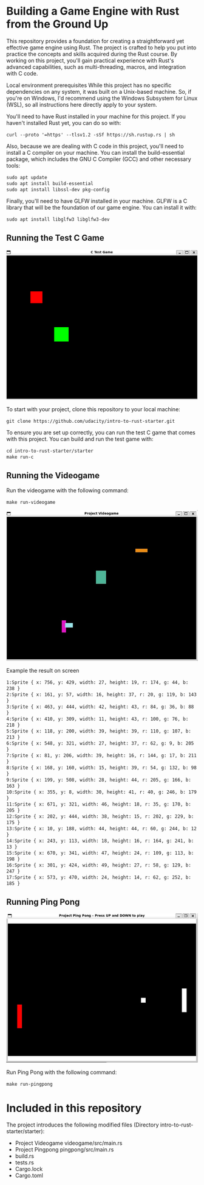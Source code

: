 # Building a Game Engine with Rust from the Ground Up

This repository provides a foundation for creating a straightforward yet effective game engine using Rust. The project is crafted to help you put into practice the concepts and skills acquired during the Rust course. By working on this project, you'll gain practical experience with Rust's advanced capabilities, such as multi-threading, macros, and integration with C code.

Local environment prerequisites
While this project has no specific dependencies on any system, it was built on a Unix-based machine. So, if you're on Windows, I'd recommend using the Windows Subsystem for Linux (WSL), so all instructions here directly apply to your system.

You'll need to have Rust installed in your machine for this project. If you haven't installed Rust yet, you can do so with:

````
curl --proto '=https' --tlsv1.2 -sSf https://sh.rustup.rs | sh
````

Also, because we are dealing with C code in this project, you'll need to install a C compiler on your machine. You can install the build-essential package, which includes the GNU C Compiler (GCC) and other necessary tools:

````
sudo apt update
sudo apt install build-essential
sudo apt install libssl-dev pkg-config

````
Finally, you'll need to have GLFW installed in your machine. GLFW is a C library that will be the foundation of our game engine. You can install it with:

````
sudo apt install libglfw3 libglfw3-dev

````

## Running the Test C Game

![media](https://github.com/1Px-Vision/Game/blob/main/Building%20a%20Game%20Engine%20with%20Rust%20from%20the%20Ground%20Up/img.png)

To start with your project, clone this repository to your local machine:

````
git clone https://github.com/udacity/intro-to-rust-starter.git

````

To ensure you are set up correctly, you can run the test C game that comes with this project. You can build and run the test game with:

````
cd intro-to-rust-starter/starter
make run-c
````
## Running the Videogame

Run the videogame with the following command:

````
make run-videogame
````
![Result_Game](https://github.com/1Px-Vision/Game/blob/main/Building%20a%20Game%20Engine%20with%20Rust%20from%20the%20Ground%20Up/Rust_Game.jpg)

Example the result on screen
````
1:Sprite { x: 756, y: 429, width: 27, height: 19, r: 174, g: 44, b: 238 }
2:Sprite { x: 161, y: 57, width: 16, height: 37, r: 20, g: 119, b: 143 }
3:Sprite { x: 463, y: 444, width: 42, height: 43, r: 84, g: 36, b: 88 }
4:Sprite { x: 410, y: 309, width: 11, height: 43, r: 100, g: 76, b: 218 }
5:Sprite { x: 118, y: 200, width: 39, height: 39, r: 110, g: 107, b: 213 }
6:Sprite { x: 548, y: 321, width: 27, height: 37, r: 62, g: 9, b: 205 }
7:Sprite { x: 81, y: 206, width: 39, height: 16, r: 144, g: 17, b: 211 }
8:Sprite { x: 168, y: 160, width: 15, height: 39, r: 54, g: 132, b: 98 }
9:Sprite { x: 199, y: 508, width: 28, height: 44, r: 205, g: 166, b: 163 }
10:Sprite { x: 355, y: 8, width: 30, height: 41, r: 40, g: 246, b: 179 }
11:Sprite { x: 671, y: 321, width: 46, height: 18, r: 35, g: 170, b: 205 }
12:Sprite { x: 202, y: 444, width: 38, height: 15, r: 202, g: 229, b: 175 }
13:Sprite { x: 10, y: 188, width: 44, height: 44, r: 60, g: 244, b: 12 }
14:Sprite { x: 243, y: 113, width: 18, height: 16, r: 164, g: 241, b: 13 }
15:Sprite { x: 670, y: 341, width: 47, height: 24, r: 109, g: 113, b: 198 }
16:Sprite { x: 301, y: 424, width: 49, height: 27, r: 58, g: 129, b: 247 }
17:Sprite { x: 573, y: 470, width: 24, height: 14, r: 62, g: 252, b: 185 }
````

## Running Ping Pong

![Project_PingPong](https://github.com/1Px-Vision/Game/blob/main/Building%20a%20Game%20Engine%20with%20Rust%20from%20the%20Ground%20Up/Project_PingPong.jpg)

Run Ping Pong with the following command:
````
make run-pingpong
````

# Included in this repository
The project introduces the following modified files (Directory intro-to-rust-starter/starter):

* Project Videogame videogame/src/main.rs
* Project Pingpong  pingpong/src/main.rs
* build.rs
* tests.rs
* Cargo.lock
* Cargo.toml
